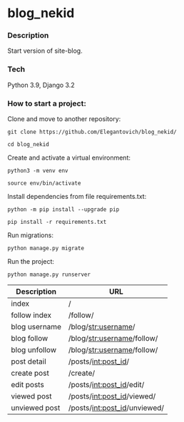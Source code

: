 
# blog_nekid

### Description
Start version of site-blog.

### Tech
Python 3.9, Django 3.2

### How to start a project:

Clone and move to another repository:

```
git clone https://github.com/Elegantovich/blog_nekid/
```

```
cd blog_nekid
```

Create and activate a virtual environment:

```
python3 -m venv env
```

```
source env/bin/activate
```

Install dependencies from file requirements.txt:

```
python -m pip install --upgrade pip
```

```
pip install -r requirements.txt
```

Run migrations:

```
python manage.py migrate 
```

Run the project:

```
python manage.py runserver
```


| Description | URL |
| ------ | ------ |
| index | / |
| follow index | /follow/ |
| blog username | /blog/<str:username>/ |
| blog follow | /blog/<str:username>/follow/ |
| blog unfollow | /blog/<str:username>/follow/ |
| post detail | /posts/<int:post_id>/ |
| create post | /create/ |
| edit posts | /posts/<int:post_id>/edit/ |
| viewed post | /posts/<int:post_id>/viewed/ |
| unviewed post | /posts/<int:post_id>/unviewed/ |
